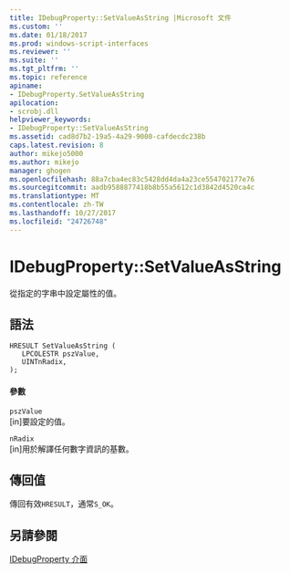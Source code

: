 ```yaml
---
title: IDebugProperty::SetValueAsString |Microsoft 文件
ms.custom: ''
ms.date: 01/18/2017
ms.prod: windows-script-interfaces
ms.reviewer: ''
ms.suite: ''
ms.tgt_pltfrm: ''
ms.topic: reference
apiname:
- IDebugProperty.SetValueAsString
apilocation:
- scrobj.dll
helpviewer_keywords:
- IDebugProperty::SetValueAsString
ms.assetid: cad8d7b2-19a5-4a29-9000-cafdecdc238b
caps.latest.revision: 8
author: mikejo5000
ms.author: mikejo
manager: ghogen
ms.openlocfilehash: 88a7cba4ec83c5428dd4da4a23ce554702177e76
ms.sourcegitcommit: aadb9588877418b8b55a5612c1d3842d4520ca4c
ms.translationtype: MT
ms.contentlocale: zh-TW
ms.lasthandoff: 10/27/2017
ms.locfileid: "24726748"
---
```

# <a name="idebugpropertysetvalueasstring"></a>IDebugProperty::SetValueAsString
從指定的字串中設定屬性的值。  
  
## <a name="syntax"></a>語法  
  
```  
HRESULT SetValueAsString (  
   LPCOLESTR pszValue,  
   UINTnRadix,  
);  
```  
  
#### <a name="parameters"></a>參數  
 `pszValue`  
 [in]要設定的值。  
  
 `nRadix`  
 [in]用於解譯任何數字資訊的基數。  
  
## <a name="return-value"></a>傳回值  
 傳回有效`HRESULT`，通常`S_OK`。  
  
## <a name="see-also"></a>另請參閱  
 [IDebugProperty 介面](../../winscript/reference/idebugproperty-interface.md)